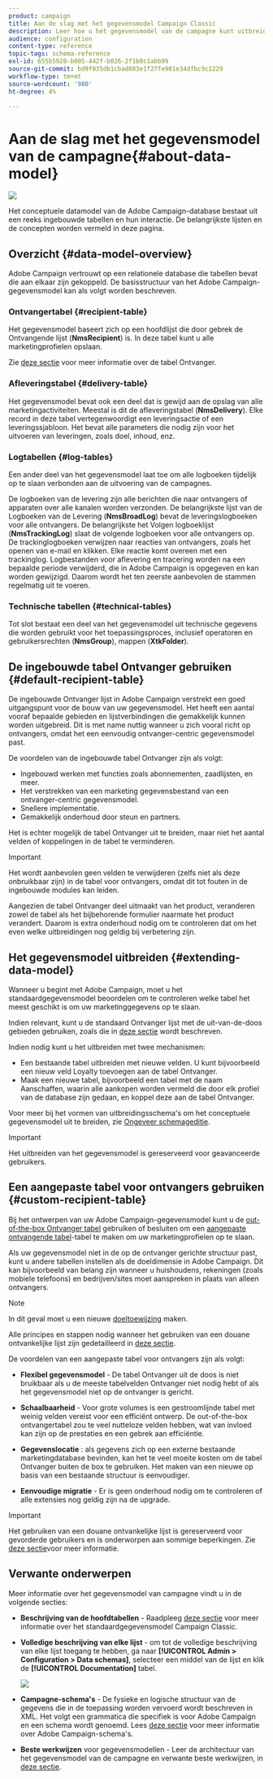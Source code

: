 ```yaml
---
product: campaign
title: Aan de slag met het gegevensmodel Campaign Classic
description: Leer hoe u het gegevensmodel van de campagne kunt uitbreiden, schema's kunt bewerken, API's kunt gebruiken en meer
audience: configuration
content-type: reference
topic-tags: schema-reference
exl-id: 655b5928-b005-442f-b026-2f1b0c1abb99
source-git-commit: bd9f035db1cbad883e1f27fe901e34dfbc9c1229
workflow-type: tm+mt
source-wordcount: '980'
ht-degree: 4%

---
```


# Aan de slag met het gegevensmodel van de campagne{#about-data-model}

![](../../assets/v7-only.svg)

Het conceptuele datamodel van de Adobe Campaign-database bestaat uit een reeks ingebouwde tabellen en hun interactie. De belangrijkste lijsten en de concepten worden vermeld in deze pagina.

## Overzicht {#data-model-overview}

Adobe Campaign vertrouwt op een relationele database die tabellen bevat die aan elkaar zijn gekoppeld. De basisstructuur van het Adobe Campaign-gegevensmodel kan als volgt worden beschreven.

### Ontvangertabel {#recipient-table}

Het gegevensmodel baseert zich op een hoofdlijst die door gebrek de Ontvangende lijst (**NmsRecipient**) is. In deze tabel kunt u alle marketingprofielen opslaan.

Zie [deze sectie](#default-recipient-table) voor meer informatie over de tabel Ontvanger.

### Afleveringstabel {#delivery-table}

Het gegevensmodel bevat ook een deel dat is gewijd aan de opslag van alle marketingactiviteiten. Meestal is dit de afleveringstabel (**NmsDelivery**). Elke record in deze tabel vertegenwoordigt een leveringsactie of een leveringssjabloon. Het bevat alle parameters die nodig zijn voor het uitvoeren van leveringen, zoals doel, inhoud, enz.

### Logtabellen {#log-tables}

Een ander deel van het gegevensmodel laat toe om alle logboeken tijdelijk op te slaan verbonden aan de uitvoering van de campagnes.

De logboeken van de levering zijn alle berichten die naar ontvangers of apparaten over alle kanalen worden verzonden. De belangrijkste lijst van de Logboeken van de Levering (**NmsBroadLog**) bevat de leveringslogboeken voor alle ontvangers.
De belangrijkste het Volgen logboeklijst (**NmsTrackingLog**) slaat de volgende logboeken voor alle ontvangers op. De trackinglogboeken verwijzen naar reacties van ontvangers, zoals het openen van e-mail en klikken. Elke reactie komt overeen met een trackinglog.
Logbestanden voor aflevering en tracering worden na een bepaalde periode verwijderd, die in Adobe Campaign is opgegeven en kan worden gewijzigd. Daarom wordt het ten zeerste aanbevolen de stammen regelmatig uit te voeren.

### Technische tabellen {#technical-tables}

Tot slot bestaat een deel van het gegevensmodel uit technische gegevens die worden gebruikt voor het toepassingsproces, inclusief operatoren en gebruikersrechten (**NmsGroup**), mappen (**XtkFolder**).

## De ingebouwde tabel Ontvanger gebruiken {#default-recipient-table}

De ingebouwde Ontvanger lijst in Adobe Campaign verstrekt een goed uitgangspunt voor de bouw van uw gegevensmodel. Het heeft een aantal vooraf bepaalde gebieden en lijstverbindingen die gemakkelijk kunnen worden uitgebreid. Dit is met name nuttig wanneer u zich vooral richt op ontvangers, omdat het een eenvoudig ontvanger-centric gegevensmodel past.

De voordelen van de ingebouwde tabel Ontvanger zijn als volgt:

* Ingebouwd werken met functies zoals abonnementen, zaadlijsten, en meer.
* Het verstrekken van een marketing gegevensbestand van een ontvanger-centric gegevensmodel.
* Snellere implementatie.
* Gemakkelijk onderhoud door steun en partners.

Het is echter mogelijk de tabel Ontvanger uit te breiden, maar niet het aantal velden of koppelingen in de tabel te verminderen.

>[!IMPORTANT]
>
>Het wordt aanbevolen geen velden te verwijderen (zelfs niet als deze onbruikbaar zijn) in de tabel voor ontvangers, omdat dit tot fouten in de ingebouwde modules kan leiden.

Aangezien de tabel Ontvanger deel uitmaakt van het product, veranderen zowel de tabel als het bijbehorende formulier naarmate het product verandert. Daarom is extra onderhoud nodig om te controleren dat om het even welke uitbreidingen nog geldig bij verbetering zijn.

## Het gegevensmodel uitbreiden {#extending-data-model}

Wanneer u begint met Adobe Campaign, moet u het standaardgegevensmodel beoordelen om te controleren welke tabel het meest geschikt is om uw marketinggegevens op te slaan.

Indien relevant, kunt u de standaard Ontvanger lijst met de uit-van-de-doos gebieden gebruiken, zoals die in [deze sectie](#default-recipient-table) wordt beschreven.

Indien nodig kunt u het uitbreiden met twee mechanismen:

* Een bestaande tabel uitbreiden met nieuwe velden. U kunt bijvoorbeeld een nieuw veld Loyalty toevoegen aan de tabel Ontvanger.
* Maak een nieuwe tabel, bijvoorbeeld een tabel met de naam Aanschaffen, waarin alle aankopen worden vermeld die door elk profiel van de database zijn gedaan, en koppel deze aan de tabel Ontvanger.

Voor meer bij het vormen van uitbreidingsschema&#39;s om het conceptuele gegevensmodel uit te breiden, zie [Ongeveer schemageditie](../../configuration/using/about-schema-edition.md).

>[!IMPORTANT]
>
>Het uitbreiden van het gegevensmodel is gereserveerd voor geavanceerde gebruikers.

## Een aangepaste tabel voor ontvangers gebruiken {#custom-recipient-table}

Bij het ontwerpen van uw Adobe Campaign-gegevensmodel kunt u de [out-of-the-box Ontvanger tabel](#default-recipient-table) gebruiken of besluiten om een [aangepaste ontvangende tabel](../../configuration/using/about-custom-recipient-table.md)-tabel te maken om uw marketingprofielen op te slaan.

Als uw gegevensmodel niet in de op de ontvanger gerichte structuur past, kunt u andere tabellen instellen als de doeldimensie in Adobe Campaign. Dit kan bijvoorbeeld van belang zijn wanneer u huishoudens, rekeningen (zoals mobiele telefoons) en bedrijven/sites moet aanspreken in plaats van alleen ontvangers.

>[!NOTE]
>
>In dit geval moet u een nieuwe [doeltoewijzing](../../configuration/using/target-mapping.md) maken.

Alle principes en stappen nodig wanneer het gebruiken van een douane ontvankelijke lijst zijn gedetailleerd in [deze sectie](../../configuration/using/about-custom-recipient-table.md).

De voordelen van een aangepaste tabel voor ontvangers zijn als volgt:

* **Flexibel gegevensmodel**  - De tabel Ontvanger uit de doos is niet bruikbaar als u de meeste tabelvelden Ontvanger niet nodig hebt of als het gegevensmodel niet op de ontvanger is gericht.

* **Schaalbaarheid**  - Voor grote volumes is een gestroomlijnde tabel met weinig velden vereist voor een efficiënt ontwerp. De out-of-the-box ontvangertabel zou te veel nutteloze velden hebben, wat van invloed kan zijn op de prestaties en een gebrek aan efficiëntie.

* **Gegevenslocatie** : als gegevens zich op een externe bestaande marketingdatabase bevinden, kan het te veel moeite kosten om de tabel Ontvanger buiten de box te gebruiken. Het maken van een nieuwe op basis van een bestaande structuur is eenvoudiger.

* **Eenvoudige migratie**  - Er is geen onderhoud nodig om te controleren of alle extensies nog geldig zijn na de upgrade.

>[!IMPORTANT]
>
>Het gebruiken van een douane ontvankelijke lijst is gereserveerd voor gevorderde gebruikers en is onderworpen aan sommige beperkingen. Zie [deze sectie](../../configuration/using/about-custom-recipient-table.md)voor meer informatie.

## Verwante onderwerpen

Meer informatie over het gegevensmodel van campagne vindt u in de volgende secties:

* **Beschrijving van de hoofdtabellen**  - Raadpleeg  [deze sectie](../../configuration/using/data-model-description.md) voor meer informatie over het standaardgegevensmodel Campaign Classic.

* **Volledige beschrijving van elke lijst**  - om tot de volledige beschrijving van elke lijst toegang te hebben, ga naar  **[!UICONTROL Admin > Configuration > Data schemas]**, selecteer een middel van de lijst en klik de  **[!UICONTROL Documentation]** tabel.

   ![](assets/data-model_documentation-tab.png)


* **Campagne-schema&#39;s**  - De fysieke en logische structuur van de gegevens die in de toepassing worden vervoerd wordt beschreven in XML. Het volgt een grammatica die specifiek is voor Adobe Campaign en een schema wordt genoemd. Lees [deze sectie](../../configuration/using/about-schema-reference.md) voor meer informatie over Adobe Campaign-schema&#39;s.

* **Beste werkwijzen**  voor gegevensmodellen - Leer de architectuur van het gegevensmodel van de campagne en verwante beste werkwijzen, in  [deze sectie](../../configuration/using/data-model-best-practices.md#data-model-architecture).
